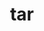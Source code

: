 ---
title: "tar"
layout: cache
categories: [package, develop-2024-04-21]
meta: {"versions": ["1.34"], "compilers": ["gcc@=10.2.1", "gcc@=10.3.0", "gcc@=7.3.1"], "oss": ["amzn2", "centos7", "sle_hpc15"], "platforms": ["linux"], "targets": ["aarch64", "neoverse_n1", "x86_64_v3", "x86_64_v4"], "stacks": ["aws-isc-aarch64", "developer-tools-manylinux2014", "e4s-cray-sles", "root"], "num_specs": 4, "num_specs_by_stack": {"root": 4, "aws-isc-aarch64": 2, "developer-tools-manylinux2014": 1, "e4s-cray-sles": 1}}
spec_details: [{"hash": "a7grpzq6vikedltpmdx6rpjaizucf7ok", "compiler": "gcc@=7.3.1", "versions": ["1.34"], "os": "amzn2", "platform": "linux", "target": "aarch64", "variants": ["build_system=autotools", "zip=pigz"], "stacks": ["root", "aws-isc-aarch64"], "size": "-", "tarball": "https://binaries.spack.io/releases/develop-2024-04-21/build_cache/linux-amzn2-aarch64/gcc-7.3.1/tar-1.34/linux-amzn2-aarch64-gcc-7.3.1-tar-1.34-a7grpzq6vikedltpmdx6rpjaizucf7ok.spack"}, {"hash": "34eljmie5xcrsyigyyru6ovk4oyn5pfz", "compiler": "gcc@=10.2.1", "versions": ["1.34"], "os": "centos7", "platform": "linux", "target": "x86_64_v3", "variants": ["build_system=autotools", "zip=pigz"], "stacks": ["root", "developer-tools-manylinux2014"], "size": "-", "tarball": "https://binaries.spack.io/releases/develop-2024-04-21/build_cache/linux-centos7-x86_64_v3/gcc-10.2.1/tar-1.34/linux-centos7-x86_64_v3-gcc-10.2.1-tar-1.34-34eljmie5xcrsyigyyru6ovk4oyn5pfz.spack"}, {"hash": "l65pduszvx6sipaj4f2sfyytn453yu7f", "compiler": "gcc@=7.3.1", "versions": ["1.34"], "os": "amzn2", "platform": "linux", "target": "neoverse_n1", "variants": ["build_system=autotools", "zip=pigz"], "stacks": ["root", "aws-isc-aarch64"], "size": "-", "tarball": "https://binaries.spack.io/releases/develop-2024-04-21/build_cache/linux-amzn2-neoverse_n1/gcc-7.3.1/tar-1.34/linux-amzn2-neoverse_n1-gcc-7.3.1-tar-1.34-l65pduszvx6sipaj4f2sfyytn453yu7f.spack"}, {"hash": "tu3yljn3c4kh5xcgdstoukcnhpyivarc", "compiler": "gcc@=10.3.0", "versions": ["1.34"], "os": "sle_hpc15", "platform": "linux", "target": "x86_64_v4", "variants": ["build_system=autotools", "zip=pigz"], "stacks": ["e4s-cray-sles", "root"], "size": "-", "tarball": "https://binaries.spack.io/releases/develop-2024-04-21/build_cache/linux-sle_hpc15-x86_64_v4/gcc-10.3.0/tar-1.34/linux-sle_hpc15-x86_64_v4-gcc-10.3.0-tar-1.34-tu3yljn3c4kh5xcgdstoukcnhpyivarc.spack"}]
---